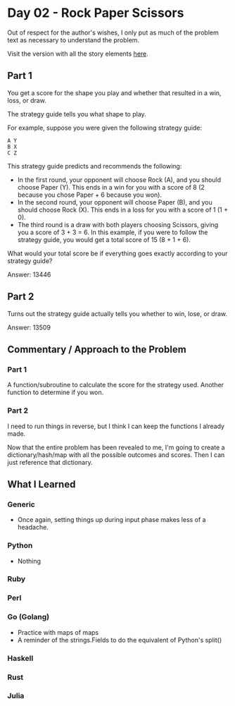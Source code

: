 # Day 02 - Rock Paper Scissors

Out of respect for the author's wishes, I only put as much of the problem text as necessary to understand the problem.

Visit the version with all the story elements [here](https://adventofcode.com/2022/day/2).

## Part 1
You get a score for the shape you play and whether that resulted in a win, loss, or draw.

The strategy guide tells you what shape to play.

For example, suppose you were given the following strategy guide:
```
A Y
B X
C Z
```
This strategy guide predicts and recommends the following:

- In the first round, your opponent will choose Rock (A), and you should choose Paper (Y). This ends in a win for you with a score of 8 (2 because you chose Paper + 6 because you won).
- In the second round, your opponent will choose Paper (B), and you should choose Rock (X). This ends in a loss for you with a score of 1 (1 + 0).
- The third round is a draw with both players choosing Scissors, giving you a score of 3 + 3 = 6.
In this example, if you were to follow the strategy guide, you would get a total score of 15 (8 + 1 + 6).

What would your total score be if everything goes exactly according to your strategy guide?

Answer: 13446
## Part 2
Turns out the strategy guide actually tells you whether to win, lose, or draw.



Answer: 13509
## Commentary / Approach to the Problem
### Part 1
A function/subroutine to calculate the score for the strategy used. Another function to determine if you won.

### Part 2
I need to run things in reverse, but I think I can keep the functions I already made.

Now that the entire problem has been revealed to me, I'm going to create a dictionary/hash/map with all the possible outcomes and scores. Then I can just reference that dictionary. 
## What I Learned

### Generic
- Once again, setting things up during input phase makes less of a headache.
### Python
- Nothing
### Ruby

### Perl

### Go (Golang)
- Practice with maps of maps
- A reminder of the strings.Fields to do the equivalent of Python's split() 

### Haskell

### Rust

### Julia
    
